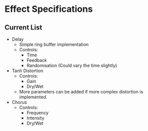 # Effect Specifications

## Current List
- Delay
  - Simple ring buffer implementation
  - Controls:
    - Time
    - Feedback
    - Randomisation (Could vary the time slightly)
- Tanh Distortion
  - Controls:
    - Gain
    - Dry/Wet
  - More parameters can be added if more complex distortion is implemented.
- Chorus
  - Controls:
    - Frequency
    - Intensity
    - Dry/Wet
